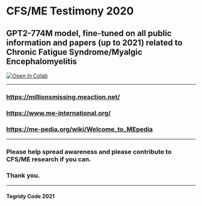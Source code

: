 # CFS/ME Testimony 2020

## GPT2-774M model, fine-tuned on all public information and papers (up to 2021) related to Chronic Fatigue Syndrome/Myalgic Encephalomyelitis

[![Open In Colab][colab-badge]][colab-notebook]

[colab-notebook]: <https://colab.research.google.com/github/asigalov61/CFS-ME-Testimony-2020/blob/main/CFS_ME_Testimony_2020.ipynb>
[colab-badge]: <https://colab.research.google.com/assets/colab-badge.svg>

***

### https://millionsmissing.meaction.net/

### https://www.me-international.org/

### https://me-pedia.org/wiki/Welcome_to_MEpedia

***

### Please help spread awareness and please contribute to CFS/ME research if you can. 

### Thank you.

***

#### Tegridy Code 2021
